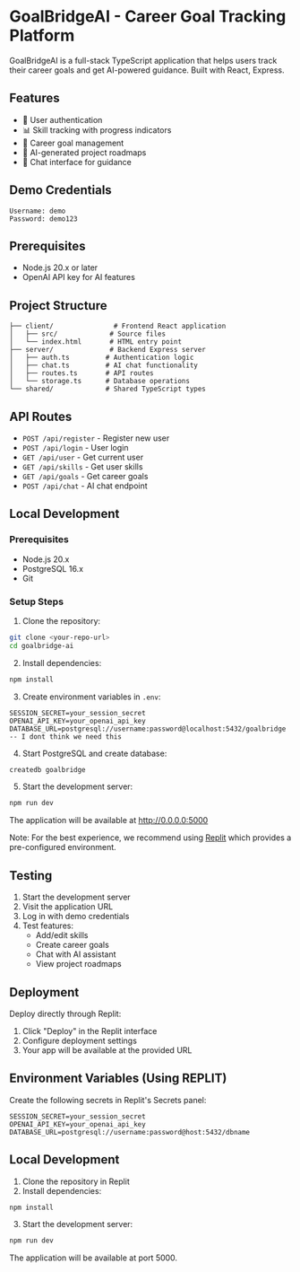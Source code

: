 
# GoalBridgeAI - Career Goal Tracking Platform

GoalBridgeAI is a full-stack TypeScript application that helps users track their career goals and get AI-powered guidance. Built with React, Express.

## Features

- 🔐 User authentication
- 📊 Skill tracking with progress indicators
- 🎯 Career goal management
- 🤖 AI-generated project roadmaps
- 💬 Chat interface for guidance

## Demo Credentials

```
Username: demo
Password: demo123
```

## Prerequisites

- Node.js 20.x or later
- OpenAI API key for AI features

## Project Structure

```
├── client/               # Frontend React application
│   ├── src/             # Source files
│   └── index.html       # HTML entry point
├── server/              # Backend Express server
│   ├── auth.ts         # Authentication logic
│   ├── chat.ts         # AI chat functionality
│   ├── routes.ts       # API routes
│   └── storage.ts      # Database operations
└── shared/             # Shared TypeScript types
```

## API Routes

- `POST /api/register` - Register new user
- `POST /api/login` - User login
- `GET /api/user` - Get current user
- `GET /api/skills` - Get user skills
- `GET /api/goals` - Get career goals
- `POST /api/chat` - AI chat endpoint


## Local Development

### Prerequisites
- Node.js 20.x
- PostgreSQL 16.x
- Git

### Setup Steps

1. Clone the repository:
```bash
git clone <your-repo-url>
cd goalbridge-ai
```

2. Install dependencies:
```bash
npm install
```

3. Create environment variables in `.env`:
```
SESSION_SECRET=your_session_secret
OPENAI_API_KEY=your_openai_api_key
DATABASE_URL=postgresql://username:password@localhost:5432/goalbridge -- I dont think we need this
```

4. Start PostgreSQL and create database:
```bash 
createdb goalbridge
```

5. Start the development server:
```bash
npm run dev
```

The application will be available at http://0.0.0.0:5000

Note: For the best experience, we recommend using [Replit](https://replit.com) which provides a pre-configured environment.

## Testing

1. Start the development server
2. Visit the application URL
3. Log in with demo credentials
4. Test features:
   - Add/edit skills
   - Create career goals
   - Chat with AI assistant
   - View project roadmaps

## Deployment

Deploy directly through Replit:

1. Click "Deploy" in the Replit interface
2. Configure deployment settings
3. Your app will be available at the provided URL

## Environment Variables (Using REPLIT)

Create the following secrets in Replit's Secrets panel:

```
SESSION_SECRET=your_session_secret
OPENAI_API_KEY=your_openai_api_key
DATABASE_URL=postgresql://username:password@host:5432/dbname
```

## Local Development

1. Clone the repository in Replit
2. Install dependencies:
```bash
npm install
```

3. Start the development server:
```bash
npm run dev
```

The application will be available at port 5000.
